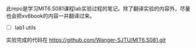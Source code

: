 
此repo是学习MIT6.S081课程lab实验过程的笔记。除了翻译实验的内容外，尽量也会把xv6book的内容一并翻译过来。

- [ ] lab1 utils

实验完成的代码在 https://github.com/Wanger-SJTU/MIT6.S081.git